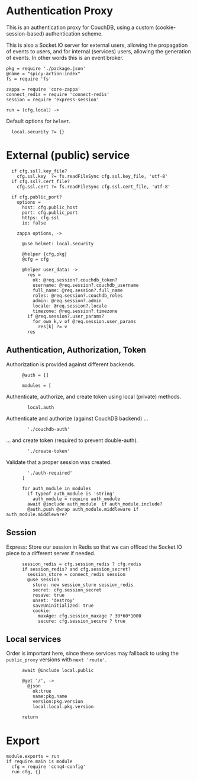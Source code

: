 Authentication Proxy
====================

This is an authentication proxy for CouchDB, using a custom (cookie-session-based) authentication scheme.

This is also a Socket.IO server for external users, allowing the propagation of events to users, and for internal (services) users, allowing the generation of events. In other words this is an event broker.

    pkg = require './package.json'
    @name = "spicy-action:index"
    fs = require 'fs'

    zappa = require 'core-zappa'
    connect_redis = require 'connect-redis'
    session = require 'express-session'

    run = (cfg,local) ->

Default options for `helmet`.

      local.security ?= {}

External (public) service
=========================

      if cfg.ssl?.key_file?
        cfg.ssl.key  ?= fs.readFileSync cfg.ssl.key_file, 'utf-8'
      if cfg.ssl?.cert_file?
        cfg.ssl.cert ?= fs.readFileSync cfg.ssl.cert_file, 'utf-8'

      if cfg.public_port?
        options =
          host: cfg.public_host
          port: cfg.public_port
          https: cfg.ssl
          io: false

        zappa options, ->

          @use helmet: local.security

          @helper {cfg,pkg}
          @cfg = cfg

          @helper user_data: ->
            res =
              ok: @req.session?.couchdb_token?
              username: @req.session?.couchdb_username
              full_name: @req.session?.full_name
              roles: @req.session?.couchdb_roles
              admin: @req.session?.admin
              locale: @req.session?.locale
              timezone: @req.session?.timezone
            if @req.session?.user_params?
              for own k,v of @req.session.user_params
                res[k] ?= v
            res

Authentication, Authorization, Token
------------------------------------

Authorization is provided against different backends.

          @auth = []

          modules = [

Authenticate, authorize, and create token using local (private) methods.

            local.auth

Authenticate and authorize (against CouchDB backend) ...

            './couchdb-auth'

... and create token (required to prevent double-auth).

            './create-token'

Validate that a proper session was created.

            './auth-required'
          ]

          for auth_module in modules
            if typeof auth_module is 'string'
              auth_module = require auth_module
            await @include auth_module  if auth_module.include?
            @auth.push @wrap auth_module.middleware if auth_module.middleware?

Session
-------

Express: Store our session in Redis so that we can offload the Socket.IO piece to a different server if needed.

          session_redis = cfg.session_redis ? cfg.redis
          if session_redis? and cfg.session_secret?
            session_store = connect_redis session
            @use session
              store: new session_store session_redis
              secret: cfg.session_secret
              resave: true
              unset: 'destroy'
              saveUninitialized: true
              cookie:
                maxAge: cfg.session_maxage ? 30*60*1000
                secure: cfg.session_secure ? true

Local services
--------------

Order is important here, since these services may fallback to using the `public_proxy` versions with `next 'route'`.

          await @include local.public

          @get '/', ->
            @json
              ok:true
              name:pkg.name
              version:pkg.version
              local:local.pkg.version

          return


Export
======

    module.exports = run
    if require.main is module
      cfg = require 'ccnq4-config'
      run cfg, {}
